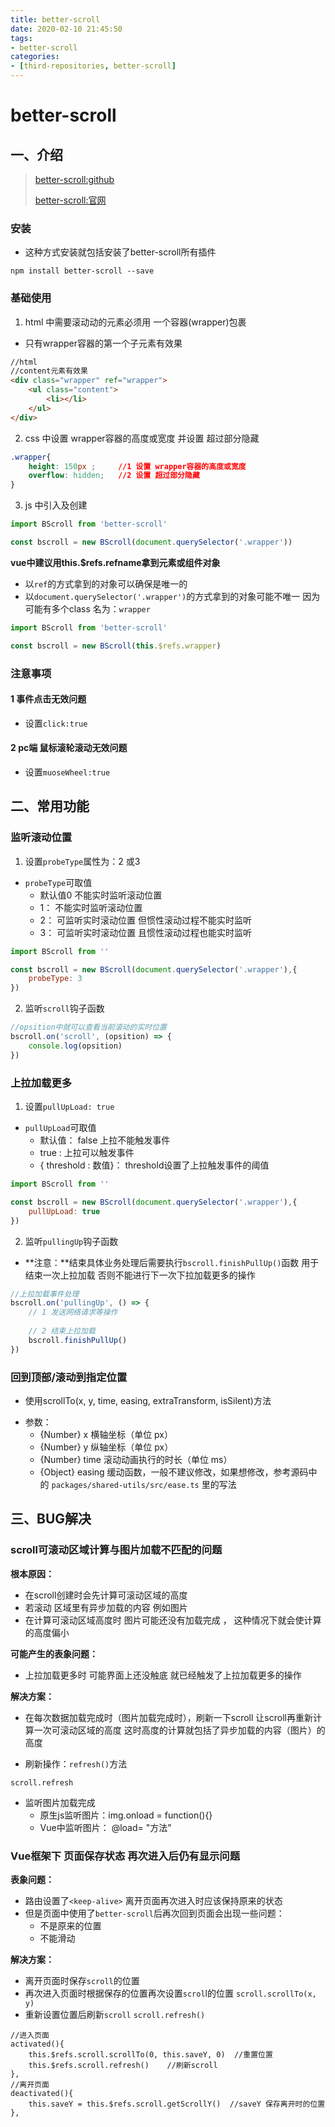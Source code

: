 ```yaml
---
title: better-scroll
date: 2020-02-10 21:45:50
tags:
- better-scroll
categories:
- [third-repositories, better-scroll]
---
```


#  better-scroll

##  一、介绍

> [better-scroll:github]( https://github.com/ustbhuangyi/better-scroll )
>
> [better-scroll:官网]( https://better-scroll.github.io/docs/zh-CN/ )



###  安装

* 这种方式安装就包括安装了better-scroll所有插件

```
npm install better-scroll --save
```

###   基础使用

1. html 中需要滚动动的元素必须用 一个容器(wrapper)包裹

* 只有wrapper容器的第一个子元素有效果

```html
//html
//content元素有效果
<div class="wrapper" ref="wrapper">
    <ul class="content">
        <li></li>
    </ul>
</div> 
```

2. css 中设置 wrapper容器的高度或宽度 并设置 超过部分隐藏

```css
.wrapper{
	height: 150px ;     //1 设置 wrapper容器的高度或宽度
    overflow: hidden;   //2 设置 超过部分隐藏
}
```

3. js 中引入及创建

```js
import BScroll from 'better-scroll'

const bscroll = new BScroll(document.querySelector('.wrapper'))
```

**vue中建议用this.$refs.refname拿到元素或组件对象**

* 以`ref`的方式拿到的对象可以确保是唯一的
* 以`document.querySelector('.wrapper')`的方式拿到的对象可能不唯一  因为可能有多个class 名为：`wrapper`

```js
import BScroll from 'better-scroll'

const bscroll = new BScroll(this.$refs.wrapper)
```

###  注意事项

####  1 事件点击无效问题

* 设置`click:true`

####  2 pc端 鼠标滚轮滚动无效问题

* 设置`muoseWheel:true`



##  二、常用功能

###  监听滚动位置

1. 设置`probeType`属性为：2 或3

* `probeType`可取值
  * 默认值0  不能实时监听滚动位置
  * 1： 不能实时监听滚动位置
  * 2： 可监听实时滚动位置  但惯性滚动过程不能实时监听
  * 3： 可监听实时滚动位置  且惯性滚动过程也能实时监听

```js
import BScroll from ''

const bscroll = new BScroll(document.querySelector('.wrapper'),{
    probeType: 3
})
```

2. 监听`scroll`钩子函数

```js
//opsition中就可以查看当前滚动的实时位置
bscroll.on('scroll', (opsition) => {
    console.log(opsition)
})
```

###  上拉加载更多

1. 设置`pullUpLoad: true`

* `pullUpLoad`可取值
  * 默认值： false     上拉不能触发事件
  * true  : 上拉可以触发事件
  * { threshold :  数值}： threshold设置了上拉触发事件的阈值

```js
import BScroll from ''

const bscroll = new BScroll(document.querySelector('.wrapper'),{
    pullUpLoad: true
})
```

2. 监听`pullingUp`钩子函数

* **注意：**结束具体业务处理后需要执行`bscroll.finishPullUp()`函数  用于结束一次上拉加载   否则不能进行下一次下拉加载更多的操作

```js
//上拉加载事件处理
bscroll.on('pullingUp', () => {
    // 1 发送网络请求等操作
    
    // 2 结束上拉加载
    bscroll.finishPullUp()
})
```

###   回到顶部/滚动到指定位置

* 使用scrollTo(x, y, time, easing, extraTransform, isSilent)方法

- 参数：
  - {Number} x 横轴坐标（单位 px）
  - {Number} y 纵轴坐标（单位 px）
  - {Number} time 滚动动画执行的时长（单位 ms）
  - {Object} easing 缓动函数，一般不建议修改，如果想修改，参考源码中的 `packages/shared-utils/src/ease.ts` 里的写法





##  三、BUG解决

###  scroll可滚动区域计算与图片加载不匹配的问题

**根本原因：**

* 在scroll创建时会先计算可滚动区域的高度 
* 若滚动 区域里有异步加载的内容  例如图片
* 在计算可滚动区域高度时 图片可能还没有加载完成 ， 这种情况下就会使计算的高度偏小

**可能产生的表象问题：**

* 上拉加载更多时  可能界面上还没触底  就已经触发了上拉加载更多的操作

**解决方案：**

* 在每次数据加载完成时（图片加载完成时），刷新一下scroll  让scroll再重新计算一次可滚动区域的高度  这时高度的计算就包括了异步加载的内容（图片）的高度

* 刷新操作：`refresh()`方法

```
scroll.refresh
```

* 监听图片加载完成
  * 原生js监听图片：img.onload = function(){}
  * Vue中监听图片： @load= "方法"   







###  Vue框架下  页面保存状态 再次进入后仍有显示问题

**表象问题：**

* 路由设置了`<keep-alive>`     离开页面再次进入时应该保持原来的状态
* 但是页面中使用了`better-scroll`后再次回到页面会出现一些问题：
  * 不是原来的位置
  * 不能滑动

**解决方案：**

* 离开页面时保存`scroll`的位置
* 再次进入页面时根据保存的位置再次设置`scrol`l的位置    `scroll.scrollTo(x, y)`
* 重新设置位置后刷新`scroll`    `scroll.refresh()`

```
//进入页面
activated(){
    this.$refs.scroll.scrollTo(0, this.saveY, 0)  //重置位置
    this.$refs.scroll.refresh()    //刷新scroll
},
//离开页面
deactivated(){
    this.saveY = this.$refs.scroll.getScrollY()  //saveY 保存离开时的位置
},
```

